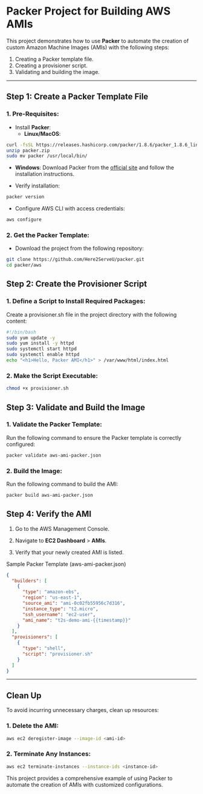 # Packer Project for Building AWS AMIs

This project demonstrates how to use **Packer** to automate the creation of custom Amazon Machine Images (AMIs) with the following steps:
1. Creating a Packer template file.
2. Creating a provisioner script.
3. Validating and building the image.

---

## **Step 1: Create a Packer Template File**

### 1. Pre-Requisites:
- Install **Packer**:
  - **Linux/MacOS**:
```bash
curl -fsSL https://releases.hashicorp.com/packer/1.8.6/packer_1.8.6_linux_amd64.zip -o packer.zip
unzip packer.zip
sudo mv packer /usr/local/bin/
```
  - **Windows**:
    Download Packer from the [official site](https://developer.hashicorp.com/packer/downloads) and follow the installation instructions.

- Verify installation:
```bash
packer version
```

- Configure AWS CLI with access credentials:
```bash
aws configure
```

### 2. Get the Packer Template:

- Download the project from the following repository:
```bash
git clone https://github.com/Here2ServeU/packer.git
cd packer/aws
```

## Step 2: Create the Provisioner Script

### 1. Define a Script to Install Required Packages:

Create a provisioner.sh file in the project directory with the following content:
```bash
#!/bin/bash
sudo yum update -y
sudo yum install -y httpd
sudo systemctl start httpd
sudo systemctl enable httpd
echo "<h1>Hello, Packer AMI</h1>" > /var/www/html/index.html
```

### 2. Make the Script Executable:
```bash
chmod +x provisioner.sh
```

## Step 3: Validate and Build the Image

### 1. Validate the Packer Template:

Run the following command to ensure the Packer template is correctly configured:
```bash
packer validate aws-ami-packer.json
```

### 2. Build the Image:

Run the following command to build the AMI:
```bash
packer build aws-ami-packer.json
```

## Step 4: Verify the AMI
1.	Go to the AWS Management Console.

2.	Navigate to **EC2 Dashboard** > **AMIs**.

3.	Verify that your newly created AMI is listed.

Sample Packer Template (aws-ami-packer.json)
```json
{
  "builders": [
    {
      "type": "amazon-ebs",
      "region": "us-east-1",
      "source_ami": "ami-0c02fb55956c7d316", 
      "instance_type": "t2.micro",
      "ssh_username": "ec2-user",
      "ami_name": "t2s-demo-ami-{{timestamp}}"
    }
  ],
  "provisioners": [
    {
      "type": "shell",
      "script": "provisioner.sh"
    }
  ]
}
```
---
## Clean Up

To avoid incurring unnecessary charges, clean up resources:

### 1.	Delete the AMI:
```bash
aws ec2 deregister-image --image-id <ami-id>
```

### 2.	Terminate Any Instances:
```bash
aws ec2 terminate-instances --instance-ids <instance-id>
```

This project provides a comprehensive example of using Packer to automate the creation of AMIs with customized configurations. 


